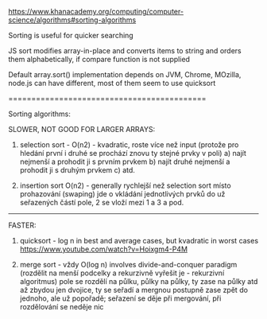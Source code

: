 https://www.khanacademy.org/computing/computer-science/algorithms#sorting-algorithms

Sorting is useful for quicker searching

JS sort modifies array-in-place and converts items to string and orders them alphabetically,
if compare function is not supplied

Default array.sort() implementation depends on JVM, Chrome, MOzilla, node.js can have different,
most of them seem to use quicksort

===========================================

Sorting algorithms:

SLOWER, NOT GOOD FOR LARGER ARRAYS:

1. selection sort - O(n2) - kvadratic, roste více než input (protože pro hledání první i druhé se prochází znovu ty stejné prvky v poli)
a) najít nejmenší a prohodit ji s prvním prvkem
b) najít druhé nejmenší a prohodit ji s druhým prvkem
c) atd.

2. insertion sort O(n2) - generally rychlejší než selection sort
místo prohazování (swaping) jde o vkládání jednotlivých prvků do už seřazených částí pole, 2 se vloží mezi 1 a 3 a pod.

------------

FASTER:

1. quicksort - log n in best and average cases, but kvadratic in worst cases
https://www.youtube.com/watch?v=Hoixgm4-P4M


2. merge sort - vždy O(log n)
involves divide-and-conquer paradigm (rozdělit na menší podcelky a rekurzivně vyřešit je - rekurzivní algoritmus)
pole se rozdělí na půlku, půlky na půlky, ty zase na půlky atd až zbydou jen dvojice, ty se seřadí a mergnou postupně zase zpět do jednoho, ale
už popořadě; seřazení se děje při mergování, při rozdělování se neděje nic
